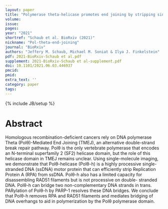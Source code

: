 ```yaml
---
layout: paper
title: "Polymerase theta-helicase promotes end joining by stripping single-stranded DNA-binding proteins and bridging DNA ends"
volume: 
issue:
pages:
year: "2021"
shortref: "Schaub et al. BioRxiv (2021)"
nickname: "Pol-theta-end-joining"
journal: "BioRxiv"
authors: "Jeffery M. Schaub, Michael M. Soniat & Ilya J. Finkelstein"
pdf: 2021-BioRxiv-Schaub et al.pdf
supplement: 2021-BioRxiv-Schaub et al-supplement.pdf
doi: 10.1101/2021.06.03.446937
pmcid:
pmid: 
extra_text: ''
category: paper
tags:
---
```

{% include JB/setup %}

# Abstract 
Homologous recombination-deficient cancers rely on DNA polymerase Theta (Polθ)-Mediated End Joining (TMEJ), an alternative double-strand break repair pathway. Polθ is the only vertebrate polymerase that encodes an N-terminal superfamily 2 (SF2) helicase domain, but the role of this helicase domain in TMEJ remains unclear. Using single-molecule imaging, we demonstrate that Polθ-helicase (Polθ-h) is a highly processive single-stranded DNA (ssDNA) motor protein that can efficiently strip Replication Protein A (RPA) from ssDNA. Polθ-h also has a limited capacity for disassembling RAD51 filaments but is not processive on double- stranded DNA. Polθ-h can bridge two non-complementary DNA strands in trans. PARylation of Polθ-h by PARP-1 resolves these DNA bridges. We conclude that Polθ-h removes RPA and RAD51 filaments and mediates bridging of DNA overhangs to aid in polymerization by the Polθ polymerase domain.
